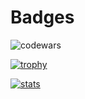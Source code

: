 # Badges

![codewars](https://www.codewars.com/users/nicolaslechenic/badges/large)

[![trophy](https://github-profile-trophy.vercel.app/?username=nicolaslechenic&theme=monokai&rank=S,AAA,AA)](https://github.com/ryo-ma/github-profile-trophy)

[![stats](https://github-readme-stats.vercel.app/api/top-langs/?username=nicolaslechenic&hide=html,css)](https://github.com/anuraghazra/github-readme-stats)

